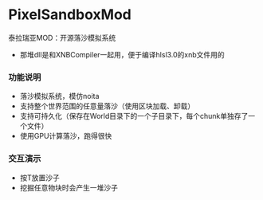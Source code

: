 # PixelSandboxMod
泰拉瑞亚MOD：开源落沙模拟系统

+ 那堆dll是和XNBCompiler一起用，便于编译hlsl3.0的xnb文件用的

### 功能说明
+ 落沙模拟系统，模仿noita
+ 支持整个世界范围的任意量落沙（使用区块加载、卸载）
+ 支持可持久化（保存在World目录下的一个子目录下，每个chunk单独存了一个文件）
+ 使用GPU计算落沙，跑得很快

### 交互演示
+ 按T放置沙子
+ 挖掘任意物块时会产生一堆沙子